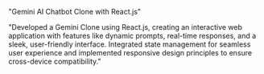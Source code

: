 "Gemini AI Chatbot Clone with React.js"


"Developed a Gemini Clone using React.js, creating an interactive web application with features like dynamic prompts, real-time responses, and a sleek, user-friendly interface. Integrated state management for seamless user experience and implemented responsive design principles to ensure cross-device compatibility."

